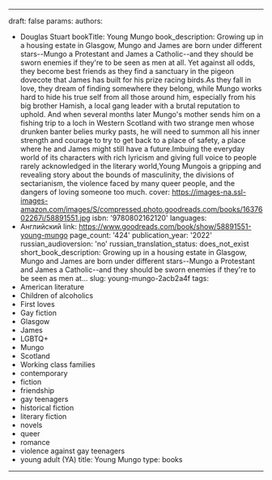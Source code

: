 ---
draft: false
params:
  authors:
  - Douglas Stuart
  bookTitle: Young Mungo
  book_description: Growing up in a housing estate in Glasgow, Mungo and James are
    born under different stars--Mungo a Protestant and James a Catholic--and they
    should be sworn enemies if they're to be seen as men at all. Yet against all odds,
    they become best friends as they find a sanctuary in the pigeon dovecote that
    James has built for his prize racing birds.As they fall in love, they dream of
    finding somewhere they belong, while Mungo works hard to hide his true self from
    all those around him, especially from his big brother Hamish, a local gang leader
    with a brutal reputation to uphold. And when several months later Mungo's mother
    sends him on a fishing trip to a loch in Western Scotland with two strange men
    whose drunken banter belies murky pasts, he will need to summon all his inner
    strength and courage to try to get back to a place of safety, a place where he
    and James might still have a future.Imbuing the everyday world of its characters
    with rich lyricism and giving full voice to people rarely acknowledged in the
    literary world,Young Mungois a gripping and revealing story about the bounds of
    masculinity, the divisions of sectarianism, the violence faced by many queer people,
    and the dangers of loving someone too much.
  cover: https://images-na.ssl-images-amazon.com/images/S/compressed.photo.goodreads.com/books/1637602267i/58891551.jpg
  isbn: '9780802162120'
  languages:
  - Английский
  link: https://www.goodreads.com/book/show/58891551-young-mungo
  page_count: '424'
  publication_year: '2022'
  russian_audioversion: 'no'
  russian_translation_status: does_not_exist
  short_book_description: Growing up in a housing estate in Glasgow, Mungo and James
    are born under different stars--Mungo a Protestant and James a Catholic--and they
    should be sworn enemies if they're to be seen as men at...
  slug: young-mungo-2acb2a4f
  tags:
  - American literature
  - Children of alcoholics
  - First loves
  - Gay fiction
  - Glasgow
  - James
  - LGBTQ+
  - Mungo
  - Scotland
  - Working class families
  - contemporary
  - fiction
  - friendship
  - gay teenagers
  - historical fiction
  - literary fiction
  - novels
  - queer
  - romance
  - violence against gay teenagers
  - young adult (YA)
title: Young Mungo
type: books
------
